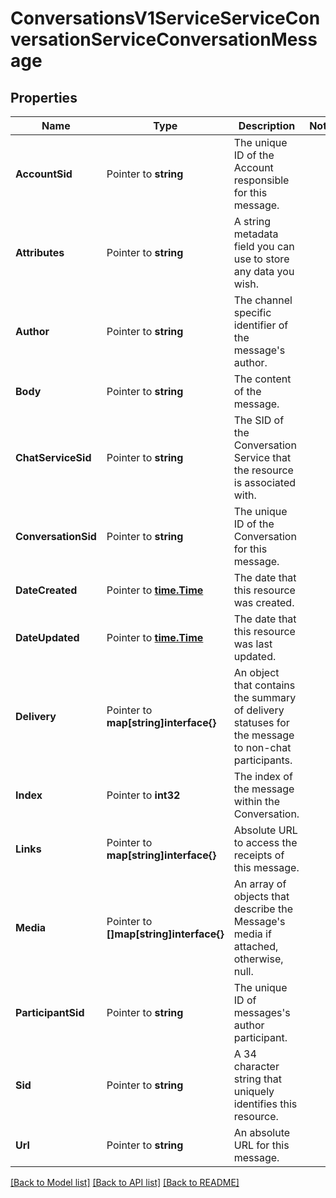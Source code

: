 # ConversationsV1ServiceServiceConversationServiceConversationMessage

## Properties
Name | Type | Description | Notes
------------ | ------------- | ------------- | -------------
**AccountSid** | Pointer to **string** | The unique ID of the Account responsible for this message. |
**Attributes** | Pointer to **string** | A string metadata field you can use to store any data you wish. |
**Author** | Pointer to **string** | The channel specific identifier of the message's author. |
**Body** | Pointer to **string** | The content of the message. |
**ChatServiceSid** | Pointer to **string** | The SID of the Conversation Service that the resource is associated with. |
**ConversationSid** | Pointer to **string** | The unique ID of the Conversation for this message. |
**DateCreated** | Pointer to [**time.Time**](time.Time.md) | The date that this resource was created. |
**DateUpdated** | Pointer to [**time.Time**](time.Time.md) | The date that this resource was last updated. |
**Delivery** | Pointer to **map[string]interface{}** | An object that contains the summary of delivery statuses for the message to non-chat participants. |
**Index** | Pointer to **int32** | The index of the message within the Conversation. |
**Links** | Pointer to **map[string]interface{}** | Absolute URL to access the receipts of this message. |
**Media** | Pointer to **[]map[string]interface{}** | An array of objects that describe the Message's media if attached, otherwise, null. |
**ParticipantSid** | Pointer to **string** | The unique ID of messages's author participant. |
**Sid** | Pointer to **string** | A 34 character string that uniquely identifies this resource. |
**Url** | Pointer to **string** | An absolute URL for this message. |

[[Back to Model list]](../README.md#documentation-for-models) [[Back to API list]](../README.md#documentation-for-api-endpoints) [[Back to README]](../README.md)


